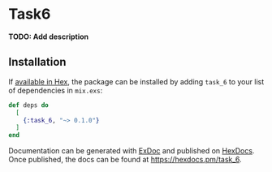 # Task6

**TODO: Add description**

## Installation

If [available in Hex](https://hex.pm/docs/publish), the package can be installed
by adding `task_6` to your list of dependencies in `mix.exs`:

```elixir
def deps do
  [
    {:task_6, "~> 0.1.0"}
  ]
end
```

Documentation can be generated with [ExDoc](https://github.com/elixir-lang/ex_doc)
and published on [HexDocs](https://hexdocs.pm). Once published, the docs can
be found at <https://hexdocs.pm/task_6>.

